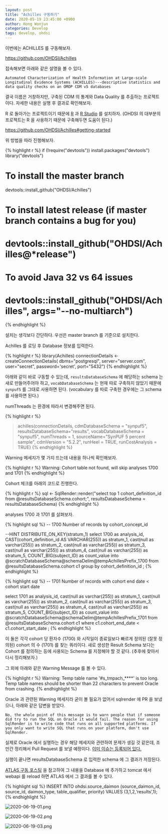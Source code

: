 ```yaml
---
layout: post
title: "Achilles 구동하기"
date: 2020-05-19 23:45:00 +0900
author: Hong Wonjun
categories: Develop
tags: develop, ohdsi
---
```


이번에는 ACHILLES 를 구동해보자.

https://github.com/OHDSI/Achilles

접속해보면 아래와 같은 설명을 볼 수 있다.

```
Automated Characterization of Health Information at Large-scale Longitudinal Evidence Systems (ACHILLES)---descriptive statistics and data quality checks on an OMOP CDM v5 databases
```

결국 이름은 거창하지만, 구축된 CDM 의 통계와 Data Quality 를 추출하는 프로젝트이다.
자세한 내용은 실행 후 결과로 확인해보자.

R 로 돌아가는 프로젝트이기 때문에 [R](https://www.r-project.org/) 과 [R Studio](https://rstudio.com/products/rstudio/download/) 를 설치하자.
(OHDSI 의 대부분의 프로젝트는 R 을 사용하기 때문에 구축해두면 도움이 된다.)

https://github.com/OHDSI/Achilles#getting-started

위 방법을 따라 진행해보자.

{% highlight r %}
if (!require("devtools")) install.packages("devtools")
library("devtools")

# To install the master branch
devtools::install_github("OHDSI/Achilles")

# To install latest release (if master branch contains a bug for you)
# devtools::install_github("OHDSI/Achilles@*release")  

# To avoid Java 32 vs 64 issues 
# devtools::install_github("OHDSI/Achilles", args="--no-multiarch")  
{% endhighlight %}

설치는 생각보다 간단하다.
우선은 master branch 를 기준으로 설치한다.

Achilles 를 로딩 후 Database 정보를 입력한다.

{% highlight r %}
library(Achilles)
connectionDetails <- createConnectionDetails(
  dbms="postgresql", 
  server="server.com", 
  user="secret", 
  password='secret', 
  port="5432")
</code>
{% endhighlight %}

아래와 같이 바로 구동할 수 있는데,
`resultsDatabaseSchema` 에 해당하는 schema 는 새로 만들어주어야 하고,
`vocabDatabaseSchema` 는 현재 따로 구축하지 않았기 때문에 `synpuf5` 를 그대로 사용하면 된다.
(vocabulary 를 따로 구축한 경우에는 그 schema 를 사용하면 된다.)

numThreads 는 환경에 따라서 변경해주면 된다.

{% highlight r %}
> achilles(connectionDetails, 
           cdmDatabaseSchema = "synpuf5", 
           resultsDatabaseSchema="results", 
           vocabDatabaseSchema = "synpuf5", 
           numThreads = 1, 
           sourceName="SynPUF 5 percent sample", 
           cdmVersion = "5.2.2", 
           runHeel = TRUE, 
           runCostAnalysis = TRUE)
{% endhighlight %}

Warning 메세지가 몇 가지 뜨는데 내용을 하나씩 확인해보자.

{% highlight r %}
Warning: Cohort table not found, will skip analyses 1700 and 1701
{% endhighlight %}

Cohort 체크를 아래의 코드로 진행한다.

{% highlight r %}
sql <- SqlRender::render("select top 1 cohort_definition_id from @resultsDatabaseSchema.cohort;", 
                              resultsDatabaseSchema = resultsDatabaseSchema)
{% endhighlight %}

analyses 1700 과 1701 를 살펴보자.

{% highlight sql %}
-- 1700	Number of records by cohort_concept_id

--HINT DISTRIBUTE_ON_KEY(stratum_1)
select 1700 as analysis_id, 
	CAST(cohort_definition_id AS VARCHAR(255)) as stratum_1,
	cast(null as varchar(255)) as stratum_2, cast(null as varchar(255)) as stratum_3, cast(null as varchar(255)) as stratum_4, cast(null as varchar(255)) as stratum_5,
	COUNT_BIG(subject_ID) as count_value
into @scratchDatabaseSchema@schemaDelim@tempAchillesPrefix_1700
from
	@resultsDatabaseSchema.cohort c1
group by cohort_definition_id
;
{% endhighlight %}

{% highlight sql %}
-- 1701	Number of records with cohort end date < cohort start date

select 1701 as analysis_id, 
	cast(null as varchar(255)) as stratum_1, cast(null as varchar(255)) as stratum_2, cast(null as varchar(255)) as stratum_3, cast(null as varchar(255)) as stratum_4, cast(null as varchar(255)) as stratum_5,
	COUNT_BIG(subject_ID) as count_value
into @scratchDatabaseSchema@schemaDelim@tempAchillesPrefix_1701
from
	@resultsDatabaseSchema.cohort c1
where c1.cohort_end_date < c1.cohort_start_date
;
{% endhighlight %}

이 둘은 각각 cohort 당 환자수 (1700) 와 시작일이 종료일보다 빠르게 정의된 (잘못 정의된) cohort 의 수 (1701) 를 찾는 쿼리이다.
새로 생성한 Result Schema 보다는 Cohort 를 정의하는 등에 사용되는 Schema 를 지정해야 할 것 같다.
(추후에 찾아서 다시 정리해보자.)

그 외에 아래와 같은 Warning Message 를 볼 수 있다.

{% highlight r %}
Warning: Temp table name '#s_tmpach_****' is too long. Temp table names should be shorter than 22 characters to prevent Oracle from crashing.
{% endhighlight %}

Oracle 과 관련된 Warning 메세지라 굳이 볼 필요가 없어서 sqlrender 에 PR 을 보냈으나, 아래와 같은 답변을 받았다.

```
No, the whole point of this message is to warn people that if someone did try to run the SQL on Oracle it would fail. The reason for using SqlRender is to write code that runs on all supported platforms. If you only want to write SQL that runs on your platform, don't use SqlRender.
```

실제로 Oracle 에서 실행하는 경우 해당 메세지와 관련하여 문제가 생길 것 같은데, 조만간 정리해서 Pull Request 를 보낼 예정이다.
[이미 이슈는 등록되어 있다.](https://github.com/OHDSI/Achilles/issues/378)

실행이 끝나면 resultsDatabaseSchema 로 입력한 schema 에 그 결과가 저장된다.

[ATLAS 구동 포스팅](https://hongwonjun.github.io/2020-04-26/ATLAS%EB%A5%BC-%EC%84%9C%EB%B2%84%EC%97%90-%EA%B5%AC%EB%8F%99%ED%95%98%EA%B8%B0) 을 참고하여 그 내용을 Database 에 추가하고 tomcat 에서 webapi 를 reload 하면 ATLAS 에서 그 결과를 볼 수 있다.

{% highlight sql %}
INSERT INTO ohdsi.source_daimon (source_daimon_id, source_id, daimon_type, table_qualifier, priority) VALUES (3,1,2,‘results’,1);
{% endhighlight %}

![2020-06-19-01.png](../../assets/post-images/2020-06-19/2020-06-19-01.png)

![2020-06-19-02.png](../../assets/post-images/2020-06-19/2020-06-19-02.png)

![2020-06-19-03.png](../../assets/post-images/2020-06-19/2020-06-19-03.png)
